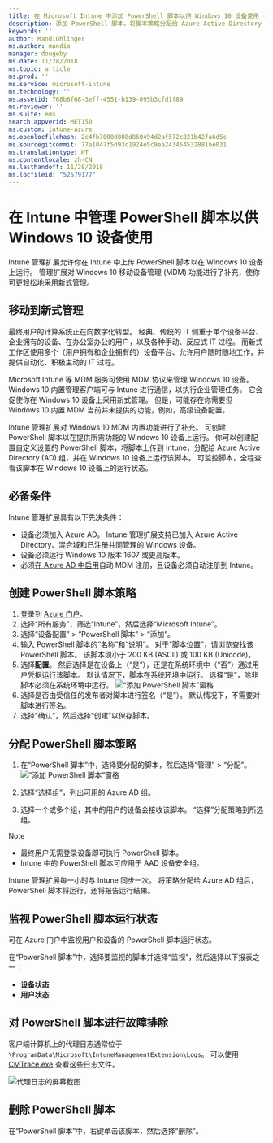 ```yaml
---
title: 在 Microsoft Intune 中添加 PowerShell 脚本以供 Windows 10 设备使用 - Azure | Microsoft Docs
description: 添加 PowerShell 脚本，将脚本策略分配给 Azure Active Directory 组，使用报告监视脚本，并查看如何删除在 Microsoft Intune 中为 Windows 10 设备添加的脚本。
keywords: ''
author: MandiOhlinger
ms.author: mandia
manager: dougeby
ms.date: 11/28/2018
ms.topic: article
ms.prod: ''
ms.service: microsoft-intune
ms.technology: ''
ms.assetid: 768b6f08-3eff-4551-b139-095b3cfd1f89
ms.reviewer: ''
ms.suite: ems
search.appverid: MET150
ms.custom: intune-azure
ms.openlocfilehash: 2c4fb7000d808d860494d2af572c821b42fa6d5c
ms.sourcegitcommit: 77a1047f5d93c1924e5c9ea243454532881be031
ms.translationtype: HT
ms.contentlocale: zh-CN
ms.lasthandoff: 11/28/2018
ms.locfileid: "52579177"
---
```

# <a name="manage-powershell-scripts-in-intune-for-windows-10-devices"></a>在 Intune 中管理 PowerShell 脚本以供 Windows 10 设备使用
Intune 管理扩展允许你在 Intune 中上传 PowerShell 脚本以在 Windows 10 设备上运行。 管理扩展对 Windows 10 移动设备管理 (MDM) 功能进行了补充，使你可更轻松地采用新式管理。

## <a name="moving-to-modern-management"></a>移动到新式管理
最终用户的计算系统正在向数字化转型。 经典、传统的 IT 侧重于单个设备平台、企业拥有的设备、在办公室办公的用户，以及各种手动、反应式 IT 过程。 而新式工作区使用多个（用户拥有和企业拥有的）设备平台、允许用户随时随地工作，并提供自动化、积极主动的 IT 过程。 

Microsoft Intune 等 MDM 服务可使用 MDM 协议来管理 Windows 10 设备。 Windows 10 内置管理客户端可与 Intune 进行通信，以执行企业管理任务。 它会促使你在 Windows 10 设备上采用新式管理。 但是，可能存在你需要但 Windows 10 内置 MDM 当前并未提供的功能，例如，高级设备配置。

Intune 管理扩展对 Windows 10 MDM 内置功能进行了补充。 可创建 PowerShell 脚本以在提供所需功能的 Windows 10 设备上运行。 你可以创建配置自定义设置的 PowerShell 脚本，将脚本上传到 Intune，分配给 Azure Active Directory (AD) 组，并在 Windows 10 设备上运行该脚本。 可监控脚本，全程查看该脚本在 Windows 10 设备上的运行状态。

## <a name="prerequisites"></a>必备条件
Intune 管理扩展具有以下先决条件：
- 设备必须加入 Azure AD。 Intune 管理扩展支持已加入 Azure Active Directory、混合域和已注册共同管理的 Windows 设备。
- 设备必须运行 Windows 10 版本 1607 或更高版本。
- 必须[在 Azure AD 中启用](https://docs.microsoft.com/intune/windows-enroll#enable-windows-10-automatic-enrollment)自动 MDM 注册，且设备必须自动注册到 Intune。

## <a name="create-a-powershell-script-policy"></a>创建 PowerShell 脚本策略 
1. 登录到 [Azure 门户](https://portal.azure.com)。
2. 选择“所有服务”，筛选“Intune”，然后选择“Microsoft Intune”。
3. 选择“设备配置” > “PowerShell 脚本” > “添加”。
4. 输入 PowerShell 脚本的“名称”和“说明”。 对于“脚本位置”，请浏览查找该 PowerShell 脚本。 该脚本须小于 200 KB (ASCII) 或 100 KB (Unicode)。
5. 选择**配置**。 然后选择是在设备上（“是”），还是在系统环境中（“否”）通过用户凭据运行该脚本。 默认情况下，脚本在系统环境中运行。 选择“是”，除非脚本必须在系统环境中运行。 
  ![“添加 PowerShell 脚本”窗格](./media/mgmt-extension-add-script.png)
6. 选择是否由受信任的发布者对脚本进行签名（“是”）。 默认情况下，不需要对脚本进行签名。 
7. 选择“确认”，然后选择“创建”以保存脚本。

## <a name="assign-a-powershell-script-policy"></a>分配 PowerShell 脚本策略
1. 在“PowerShell 脚本”中，选择要分配的脚本，然后选择“管理” > “分配”。
  ![“添加 PowerShell 脚本”窗格](./media/mgmt-extension-assignments.png)
 
2. 选择“选择组”，列出可用的 Azure AD 组。 
3. 选择一个或多个组，其中的用户的设备会接收该脚本。 “选择”分配策略到所选组。

> [!NOTE]
> - 最终用户无需登录设备即可执行 PowerShell 脚本。 
> - Intune 中的 PowerShell 脚本可应用于 AAD 设备安全组。

Intune 管理扩展每一小时与 Intune 同步一次。 将策略分配给 Azure AD 组后，PowerShell 脚本将运行，还将报告运行结果。 
 
## <a name="monitor-run-status-for-powershell-scripts"></a>监视 PowerShell 脚本运行状态
可在 Azure 门户中监视用户和设备的 PowerShell 脚本运行状态。

在“PowerShell 脚本”中，选择要监视的脚本并选择“监视”，然后选择以下报表之一：
   - **设备状态**
   - **用户状态**

## <a name="troubleshoot-powershell-scripts"></a>对 PowerShell 脚本进行故障排除

客户端计算机上的代理日志通常位于 `\ProgramData\Microsoft\IntuneManagementExtension\Logs`。 可以使用 [CMTrace.exe](https://docs.microsoft.com/sccm/core/support/tools) 查看这些日志文件。 

![代理日志的屏幕截图](./media/apps-win32-app-10.png)  

## <a name="delete-a-powershell-script"></a>删除 PowerShell 脚本
在“PowerShell 脚本”中，右键单击该脚本，然后选择“删除”。
